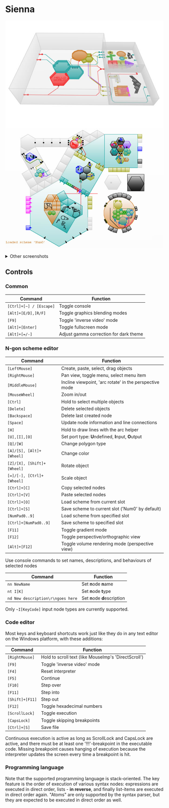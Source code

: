 # Sienna

![](docs/screenshots/Scr00.jpg)
![](docs/screenshots/Scr16.jpg)

<details><summary>Other screenshots</summary>

![](docs/screenshots/Scr01.jpg)
![](docs/screenshots/Scr02.jpg)
![](docs/screenshots/Scr03.jpg)
![](docs/screenshots/Scr04.jpg)
![](docs/screenshots/Scr05.jpg)
![](docs/screenshots/Scr06.jpg)
![](docs/screenshots/Scr07.jpg)
![](docs/screenshots/Scr08.jpg)
![](docs/screenshots/Scr09.jpg)
![](docs/screenshots/Scr10.jpg)
![](docs/screenshots/Scr11.jpg)
![](docs/screenshots/Scr12.jpg)
![](docs/screenshots/Scr13.jpg)
![](docs/screenshots/Scr14.jpg)
![](docs/screenshots/Scr15.jpg)
![](docs/screenshots/Scr17.jpg)

</details>



## Controls



### Common

| Command                   | Function                                         |
| ---                       |  ---                                             |
|`[Ctrl]+[~] / [Escape]`    |  Toggle console                                  |
|`[Alt]+[E/D],[R/F]`        |  Toggle graphics blending modes                  |
|`[F9]`                     |  Toggle 'inverse video' mode                     |
|`[Alt]+[Enter]`            |  Toggle fullscreen mode                          |
|`[Alt]+[=/-]`              |  Adjust gamma correction for dark theme          |

### N-gon scheme editor

| Command                   | Function                                         |
| ---                       |  ---                                             |
|`[LeftMouse]`              |  Create, paste, select, drag objects             |
|`[RightMouse]`             |  Pan view, toggle menu, select menu item         |
|`[MiddleMouse]`            |  Incline viewpoint, 'arc rotate' in the perspective mode |
|`[MouseWheel]`             |  Zoom in/out                                     |
|`[Ctrl]`                   |  Hold to select multiple objects                 |
|`[Delete]`                 |  Delete selected objects                         |
|`[Backspace]`              |  Delete last created node                        |
|`[Space]`                  |  Update node information and line connections    |
|`[H]`                      |  Hold to draw lines with the arc helper          |
|`[U],[I],[O]`              |  Set port type: **U**ndefined, **I**nput, **O**utput |
|`[Q]/[W]`                  |  Change polygon type                             |
|`[A]/[S], [Alt]+[Wheel]`   |  Change color                                    |
|`[Z]/[X], [Shift]+[Wheel]` |  Rotate object                                   |
|`[=]/[-], [Ctrl]+[Wheel]`  |  Scale object                                    |
|`[Ctrl]+[C]`               |  Copy selected nodes                             |
|`[Ctrl]+[V]`               |  Paste selected nodes                            |
|`[Ctrl]+[O]`               |  Load scheme from current slot                   |
|`[Ctrl]+[S]`               |  Save scheme to current slot ('Num0' by default) |
|`[NumPad0..9]`             |  Load scheme from specified slot                 |
|`[Ctrl]+[NumPad0..9]`      |  Save scheme to specified slot                   |
|`[F11]`                    |  Toggle gradient mode                            |
|`[F12]`                    |  Toggle perspective/orthographic view            |
|`[Alt]+[F12]`              |  Toggle volume rendering mode (perspective view) |


Use console commands to set names, descriptions, and behaviours of selected nodes

| Command                           | Function                         |
| ---                               | ---                              |
|`nn NewName`                       |  Set **n**ode **n**ame           |
|`nt I[K]`                          |  Set **n**ode **t**ype           |
|`nd New description\r\ngoes here`  |  Set **n**ode **d**escription    |

Only `~I[KeyCode]` input node types are currently supported.


### Code editor

Most keys and keyboard shortcuts work just like they do in any text editor on the Windows platform,
with these additions:

| Command                   | Function                                         |
| ---                       |  ---                                             |
|`[RightMouse]`             |  Hold to scroll text (like MouseImp's 'DirectScroll') |
|`[F9]`                     |  Toggle 'inverse video' mode                     |
|`[F4]`                     |  Reset interpreter                               |
|`[F5]`                     |  Continue                                        |
|`[F10]`                    |  Step over                                       |
|`[F11]`                    |  Step into                                       |
|`[Shift]+[F11]`            |  Step out                                        |
|`[F12]`                    |  Toggle hexadecimal numbers                      |
|`[ScrollLock]`             |  Toggle execution                                |
|`[CapsLock]`               |  Toggle skipping breakpoints                     |
|`[Ctrl]+[S]`               |  Save file                                       |

Continuous execution is active as long as ScrollLock and CapsLock are active, and there
must be at least one '!!!'-breakpoint in the executable code. Missing breakpoint causes
hanging of execution because the interpreter updates the screen every time a breakpoint
is hit.

### Programming language

Note that the supported programming language is stack-oriented. The key feature is
the order of execution of various syntax nodes: expressions are executed in direct order,
lists - **in reverse**, and finally list-items are executed in direct order again.
"Atoms" are only supported by the syntax parser, but they are expected to be executed
in direct order as well.

